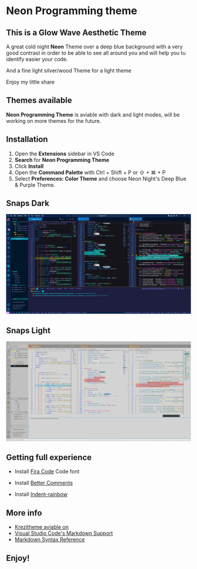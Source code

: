 # Neon Programming theme

## This is a Glow Wave Aesthetic Theme

A great cold night **Neon** Theme over a deep blue background with a very good contrast in order to be able to see all around you and will help you tu identify easier your code.

And a fine light silver/wood Theme for a light theme

Enjoy my little share

## Themes available

**Neon Programming Theme** is aviable with dark and light modes, will be working on more themes for the future.

## Installation

1. Open the **Extensions** sidebar in VS Code
2. **Search** for **Neon Programming Theme**
3. Click **Install**
4. Open the **Command Palette** with Ctrl + Shift + P or ⇧ + ⌘ + P
5. Select **Preferences: Color Theme** and choose Neon Night's Deep Blue & Purple Theme.

## Snaps Dark

 ![Neon_Night's_1](https://github.com/Krezitech/Imagenes/blob/main/themes/dark.png?raw=true)


## Snaps Light

![Neon_Day's_1](https://github.com/Krezitech/Imagenes/blob/main/themes/light.png?raw=true)


## Getting full experience

- Install [Fira Code](https://github.com/tonsky/FiraCode/wiki/ "Fira Code") Code font

- Install [Better Comments](https://github.com/aaron-bond/better-comments "Better Comments")
- Install [Indent-rainbow](https://github.com/oderwat/vscode-indent-rainbow "indent-rainbow")

## More info

- [Krezitheme aviable on](https://github.com/Krezitech/Vscode-theme)
- [Visual Studio Code's Markdown Support](http://code.visualstudio.com/docs/languages/markdown)
- [Markdown Syntax Reference](https://help.github.com/articles/markdown-basics/)

## **Enjoy!**
